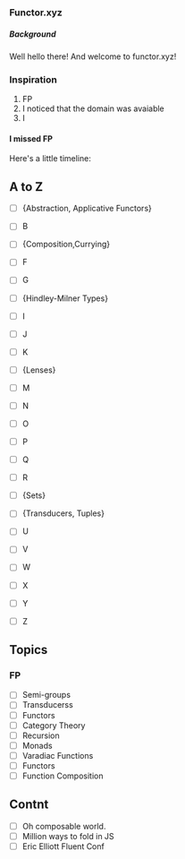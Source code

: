 ### Functor.xyz
##### Background
Well hello there! And welcome to functor.xyz!  

### Inspiration
1. FP
1. I noticed that the domain was avaiable 
2. I 

#### I missed FP
Here's a little timeline:


## A to Z
* [ ] {Abstraction, Applicative Functors}
* [ ] B
* [ ] {Composition,Currying}
* [ ] F
* [ ] G
* [ ] {Hindley-Milner Types}
* [ ] I
* [ ] J
* [ ] K
* [ ] {Lenses}
* [ ] M
* [ ] N
* [ ] O
* [ ] P
* [ ] Q
* [ ] R
* [ ] {Sets}
* [ ] {Transducers, Tuples}
* [ ] U
* [ ] V
* [ ] W
* [ ] X
* [ ] Y
* [ ] Z




## Topics
### FP
* [ ] Semi-groups
* [ ] Transducerss
* [ ] Functors
* [ ] Category Theory
* [ ] Recursion
* [ ] Monads
* [ ] Varadiac Functions
* [ ] Functors
* [ ] Function Composition

## Contnt
* [ ] Oh composable world.
* [ ] Million ways to fold in JS
* [ ] Eric Elliott Fluent Conf
